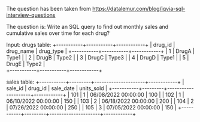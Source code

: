 The question has been taken from 
https://datalemur.com/blog/iqvia-sql-interview-questions

The question is: Write an SQL query to find out monthly sales and cumulative sales over time for each drug?


Input: 
drugs table:
+-----------+-----------+------------+
| drug_id   | drug_name | drug_type  | 
+-----------+-----------+------------+
| 1         | DrugA     | Type1      | 
| 2         | DrugB     | Type2      | 
| 3         | DrugC     | Type3      |
| 4         | DrugD     | Type1      | 
| 5         | DrugE     | Type2      |  
+-----------+-----------+------------+  


sales table:
+-----------+---------+---------------------+------------+
| sale_id   | drug_id |	sale_date      	    | units_sold |
+-----------+---------+---------------------+------------+
| 101	    | 1	      | 06/08/2022 00:00:00 | 100        |
| 102	    | 1	      | 06/10/2022 00:00:00 | 150        |
| 103	    | 2	      | 06/18/2022 00:00:00 | 200        |
| 104	    | 2	      | 07/26/2022 00:00:00 | 250        |
| 105	    | 3	      | 07/05/2022 00:00:00 | 150        |
+-----------+---------+---------------------+------------+

